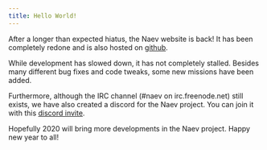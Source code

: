 ```yaml
---
title: Hello World!
---
```


After a longer than expected hiatus, the Naev website is back! It has been completely redone and is also hosted on [github](https://github.com/naev/naev-website).

While development has slowed down, it has not completely stalled. Besides many different bug fixes and code tweaks, some new missions have been added.

Furthermore, although the IRC channel (#naev on irc.freenode.net) still exists, we have also created a discord for the Naev project. You can join it with this [discord invite](https://discord.gg/nd2M5BR). 

Hopefully 2020 will bring more developments in the Naev project. Happy new year to all!
